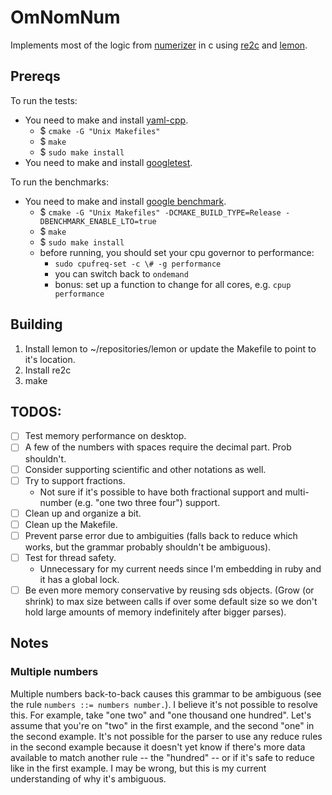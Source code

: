 # OmNomNum

Implements most of the logic from [numerizer](https://github.com/jduff/numerizer) in c using [re2c](http://re2c.org/) and [lemon](http://www.hwaci.com/sw/lemon/).

## Prereqs

To run the tests:

- You need to make and install [yaml-cpp](https://github.com/jbeder/yaml-cpp).
    - $ `cmake -G "Unix Makefiles"`
    - $ `make`
    - $ `sudo make install`
- You need to make and install [googletest](https://github.com/google/googletest).

To run the benchmarks:

- You need to make and install [google benchmark](https://github.com/google/benchmark).
    - $ `cmake -G "Unix Makefiles" -DCMAKE_BUILD_TYPE=Release -DBENCHMARK_ENABLE_LTO=true`
    - $ `make`
    - $ `sudo make install`
    - before running, you should set your cpu governor to performance:
        - `sudo cpufreq-set -c \# -g performance`
        - you can switch back to `ondemand`
        - bonus: set up a function to change for all cores, e.g. `cpup performance`

## Building

1. Install lemon to ~/repositories/lemon or update the Makefile to point to it's location.
2. Install re2c
3. make

## TODOS:

- [ ] Test memory performance on desktop.
- [ ] A few of the numbers with spaces require the decimal part. Prob shouldn't.
- [ ] Consider supporting scientific and other notations as well.
- [ ] Try to support fractions.
    - Not sure if it's possible to have both fractional support and multi-number
      (e.g. "one two three four") support.
- [ ] Clean up and organize a bit.
- [ ] Clean up the Makefile.
- [ ] Prevent parse error due to ambiguities (falls back to reduce which works,
      but the grammar probably shouldn't be ambiguous).
- [ ] Test for thread safety.
    - Unnecessary for my current needs since I'm embedding in ruby and it has a
      global lock.
- [ ] Be even more memory conservative by reusing sds objects. (Grow (or shrink)
      to max size between calls if over some default size so we don't hold
      large amounts of memory indefinitely after bigger parses).

## Notes

### Multiple numbers

Multiple numbers back-to-back causes this grammar to be ambiguous (see the rule
`numbers ::= numbers number.`). I believe it's not possible to resolve this. For
example, take "one two" and "one thousand one hundred". Let's assume that you're
on "two" in the first example, and the second "one" in the second example. It's
not possible for the  parser to use any reduce rules in the second example
because it doesn't yet know if there's more data available to match another
rule -- the "hundred" -- or if it's safe to reduce like in the first example. I
may be wrong, but this is my current understanding of why it's ambiguous.

